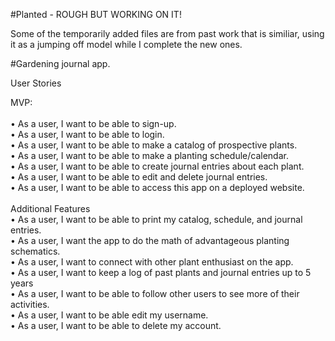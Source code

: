 #Planted - ROUGH BUT WORKING ON IT!

Some of the temporarily added files are from past work that is similiar, using it as a jumping off model while I complete the new ones.

#Gardening journal app.

User Stories

MVP:<br><br>
•	As a user, I want to be able to sign-up. <br>
•	As a user, I want to be able to login. <br>
•	As a user, I want to be able to make a catalog of prospective plants. <br>
•	As a user, I want to be able to make a planting schedule/calendar. <br>
•	As a user, I want to be able to create journal entries about each plant. <br>
•	As a user, I want to be able to edit and delete journal entries. <br>
•	As a user, I want to be able to access this app on a deployed website. <br><br>
Additional Features<br>
•	As a user, I want to be able to print my catalog, schedule, and journal entries.<br>
•	As a user, I want the app to do the math of advantageous planting schematics.<br>
•	As a user, I want to connect with other plant enthusiast on the app.<br>
•	As a user, I want to keep a log of past plants and journal entries up to 5 years<br>
•	As a user, I want to be able to follow other users to see more of their activities.<br>
•	As a user, I want to be able edit my username.<br>
•	As a user, I want to be able to delete my account.<br>

